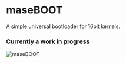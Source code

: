 # maseBOOT
A simple universal bootloader for 16bit kernels.

### Currently a work in progress

![maseBOOT](/home/masen/Pictures/maseBOOT.png)
